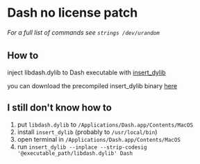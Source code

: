 # Dash no license patch

###### For a full list of commands see `strings /dev/urandom`

## How to 

inject libdash.dylib to Dash executable with [insert_dylib](https://github.com/Tyilo/insert_dylib)

you can download the precompiled insert_dylib  binary [here](https://github.com/shinohara-rin/insert_dylib/releases/download/uwu/insert_dylib)

## I still don't know how to

1. put `libdash.dylib` to `/Applications/Dash.app/Contents/MacOS`
2. install `insert_dylib` (probably to `/usr/local/bin`)
3. open terminal in `/Applications/Dash.app/Contents/MacOS`
4. run `insert_dylib --inplace --strip-codesig '@executable_path/libdash.dylib' Dash`
